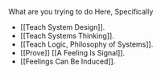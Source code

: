 What are you trying to do Here, Specifically
- [[Teach System Design]].
- [[Teach Systems Thinking]].
- [[Teach Logic, Philosophy of Systems]].
- [[Prove]] [[A Feeling Is Signal]].
- [[Feelings Can Be Induced]].